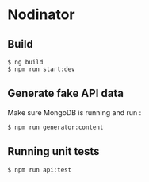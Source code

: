 # Nodinator

## Build
  ````
  $ ng build
  $ npm run start:dev
  ````
  
## Generate fake API data
Make sure MongoDB is running and run :
 ````
 $ npm run generator:content
 ````

## Running unit tests

  ````
  $ npm run api:test
  ````
